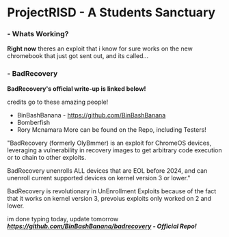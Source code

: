 # ProjectRISD - A Students Sanctuary
### - Whats Working?
**Right now** theres an exploit that i know for sure works on the new chromebook that just got sent out, and its called...

### - BadRecovery
**BadRecovery's official write-up is linked below!**

 credits go to these amazing people!
  - BinBashBanana - https://github.com/BinBashBanana
  - Bomberfish
  - Rory Mcnamara
More can be found on the Repo, including Testers!

"BadRecovery (formerly OlyBmmer) is an exploit for ChromeOS devices, leveraging a vulnerability in recovery images to get arbitrary code execution or to chain to other exploits.

BadRecovery unenrolls ALL devices that are EOL before 2024, and can unenroll current supported devices on kernel version 3 or lower."

BadRecovery is revolutionary in UnEnrollment Exploits because of the fact that it works on kernel version 3, prevoius exploits only worked on 2 and lower.

im done typing today, update tomorrow
***https://github.com/BinBashBanana/badrecovery - Official Repo!***
